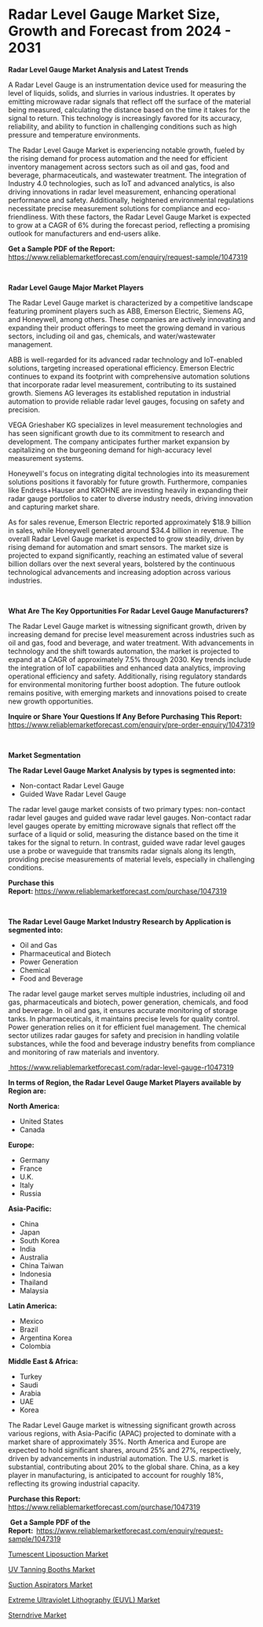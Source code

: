 <p><h1>Radar Level Gauge Market Size, Growth and Forecast from 2024 - 2031</h1></p><p><strong>Radar Level Gauge Market Analysis and Latest Trends</strong></p>
<p><p>A Radar Level Gauge is an instrumentation device used for measuring the level of liquids, solids, and slurries in various industries. It operates by emitting microwave radar signals that reflect off the surface of the material being measured, calculating the distance based on the time it takes for the signal to return. This technology is increasingly favored for its accuracy, reliability, and ability to function in challenging conditions such as high pressure and temperature environments.</p><p>The Radar Level Gauge Market is experiencing notable growth, fueled by the rising demand for process automation and the need for efficient inventory management across sectors such as oil and gas, food and beverage, pharmaceuticals, and wastewater treatment. The integration of Industry 4.0 technologies, such as IoT and advanced analytics, is also driving innovations in radar level measurement, enhancing operational performance and safety. Additionally, heightened environmental regulations necessitate precise measurement solutions for compliance and eco-friendliness. With these factors, the Radar Level Gauge Market is expected to grow at a CAGR of 6% during the forecast period, reflecting a promising outlook for manufacturers and end-users alike.</p></p>
<p><strong>Get a Sample PDF of the Report:&nbsp;</strong> <a href="https://www.reliablemarketforecast.com/enquiry/request-sample/1047319?utm_campaign=1893&utm_medium=2&utm_source=Github&utm_content=ia&utm_term=26122024&utm_id=radar-level-gauge">https://www.reliablemarketforecast.com/enquiry/request-sample/1047319</a></p>
<p>&nbsp;</p>
<p><strong>Radar Level Gauge Major Market Players</strong></p>
<p><p>The Radar Level Gauge market is characterized by a competitive landscape featuring prominent players such as ABB, Emerson Electric, Siemens AG, and Honeywell, among others. These companies are actively innovating and expanding their product offerings to meet the growing demand in various sectors, including oil and gas, chemicals, and water/wastewater management.</p><p>ABB is well-regarded for its advanced radar technology and IoT-enabled solutions, targeting increased operational efficiency. Emerson Electric continues to expand its footprint with comprehensive automation solutions that incorporate radar level measurement, contributing to its sustained growth. Siemens AG leverages its established reputation in industrial automation to provide reliable radar level gauges, focusing on safety and precision.</p><p>VEGA Grieshaber KG specializes in level measurement technologies and has seen significant growth due to its commitment to research and development. The company anticipates further market expansion by capitalizing on the burgeoning demand for high-accuracy level measurement systems.</p><p>Honeywell's focus on integrating digital technologies into its measurement solutions positions it favorably for future growth. Furthermore, companies like Endress+Hauser and KROHNE are investing heavily in expanding their radar gauge portfolios to cater to diverse industry needs, driving innovation and capturing market share.</p><p>As for sales revenue, Emerson Electric reported approximately $18.9 billion in sales, while Honeywell generated around $34.4 billion in revenue. The overall Radar Level Gauge market is expected to grow steadily, driven by rising demand for automation and smart sensors. The market size is projected to expand significantly, reaching an estimated value of several billion dollars over the next several years, bolstered by the continuous technological advancements and increasing adoption across various industries.</p></p>
<p>&nbsp;</p>
<p><strong>What Are The Key Opportunities For Radar Level Gauge Manufacturers?</strong></p>
<p><p>The Radar Level Gauge market is witnessing significant growth, driven by increasing demand for precise level measurement across industries such as oil and gas, food and beverage, and water treatment. With advancements in technology and the shift towards automation, the market is projected to expand at a CAGR of approximately 7.5% through 2030. Key trends include the integration of IoT capabilities and enhanced data analytics, improving operational efficiency and safety. Additionally, rising regulatory standards for environmental monitoring further boost adoption. The future outlook remains positive, with emerging markets and innovations poised to create new growth opportunities.</p></p>
<p><strong>Inquire or Share Your Questions If Any Before Purchasing This Report:</strong> <a href="https://www.reliablemarketforecast.com/enquiry/pre-order-enquiry/1047319?utm_campaign=1893&utm_medium=2&utm_source=Github&utm_content=ia&utm_term=26122024&utm_id=radar-level-gauge">https://www.reliablemarketforecast.com/enquiry/pre-order-enquiry/1047319</a></p>
<p>&nbsp;</p>
<p><strong>Market Segmentation</strong></p>
<p><strong>The Radar Level Gauge Market Analysis by types is segmented into:</strong></p>
<p><ul><li>Non-contact Radar Level Gauge</li><li>Guided Wave Radar Level Gauge</li></ul></p>
<p><p>The radar level gauge market consists of two primary types: non-contact radar level gauges and guided wave radar level gauges. Non-contact radar level gauges operate by emitting microwave signals that reflect off the surface of a liquid or solid, measuring the distance based on the time it takes for the signal to return. In contrast, guided wave radar level gauges use a probe or waveguide that transmits radar signals along its length, providing precise measurements of material levels, especially in challenging conditions.</p></p>
<p><strong>Purchase this Report:&nbsp;</strong><a href="https://www.reliablemarketforecast.com/purchase/1047319?utm_campaign=1893&utm_medium=2&utm_source=Github&utm_content=ia&utm_term=26122024&utm_id=radar-level-gauge">https://www.reliablemarketforecast.com/purchase/1047319</a></p>
<p>&nbsp;</p>
<p><strong>The Radar Level Gauge Market Industry Research by Application is segmented into:</strong></p>
<p><ul><li>Oil and Gas</li><li>Pharmaceutical and Biotech</li><li>Power Generation</li><li>Chemical</li><li>Food and Beverage</li></ul></p>
<p><p>The radar level gauge market serves multiple industries, including oil and gas, pharmaceuticals and biotech, power generation, chemicals, and food and beverage. In oil and gas, it ensures accurate monitoring of storage tanks. In pharmaceuticals, it maintains precise levels for quality control. Power generation relies on it for efficient fuel management. The chemical sector utilizes radar gauges for safety and precision in handling volatile substances, while the food and beverage industry benefits from compliance and monitoring of raw materials and inventory.</p></p>
<p><a href="https://www.reliablemarketforecast.com/radar-level-gauge-r1047319?utm_campaign=1893&utm_medium=2&utm_source=Github&utm_content=ia&utm_term=26122024&utm_id=radar-level-gauge">&nbsp;https://www.reliablemarketforecast.com/radar-level-gauge-r1047319</a></p>
<p><strong>In terms of Region, the Radar Level Gauge Market Players available by Region are:</strong></p>
<p>
    <p> <strong> North America: </strong>
        <ul>
            <li>United States</li>
            <li>Canada</li>
        </ul>
        </p> 
    <p> <strong> Europe: </strong>
        <ul>
            <li>Germany</li>
            <li>France</li>
            <li>U.K.</li>
            <li>Italy</li>
            <li>Russia</li>
        </ul>
        </p> 
    <p> <strong> Asia-Pacific: </strong>
        <ul>
            <li>China</li>
            <li>Japan</li>
            <li>South Korea</li>
            <li>India</li>
            <li>Australia</li>
            <li>China Taiwan</li>
            <li>Indonesia</li>
            <li>Thailand</li>
            <li>Malaysia</li>
        </ul>
        </p> 
    <p> <strong> Latin America: </strong>
        <ul>
            <li>Mexico</li>
            <li>Brazil</li>
            <li>Argentina Korea</li>
            <li>Colombia</li>
        </ul>
        </p> 
    <p> <strong> Middle East & Africa: </strong>
        <ul>
            <li>Turkey</li>
            <li>Saudi</li>
            <li>Arabia</li>
            <li>UAE</li>
            <li>Korea</li>
        </ul>
    </p>
    </p>
<p><p>The Radar Level Gauge market is witnessing significant growth across various regions, with Asia-Pacific (APAC) projected to dominate with a market share of approximately 35%. North America and Europe are expected to hold significant shares, around 25% and 27%, respectively, driven by advancements in industrial automation. The U.S. market is substantial, contributing about 20% to the global share. China, as a key player in manufacturing, is anticipated to account for roughly 18%, reflecting its growing industrial capacity.</p></p>
<p><strong>Purchase this Report: </strong><a href="https://www.reliablemarketforecast.com/purchase/1047319?utm_campaign=1893&utm_medium=2&utm_source=Github&utm_content=ia&utm_term=26122024&utm_id=radar-level-gauge">https://www.reliablemarketforecast.com/purchase/1047319</a></p>
<p>&nbsp;<strong>Get a Sample PDF of the Report:&nbsp;&nbsp;</strong><a href="https://www.reliablemarketforecast.com/enquiry/request-sample/1047319?utm_campaign=1893&utm_medium=2&utm_source=Github&utm_content=ia&utm_term=26122024&utm_id=radar-level-gauge">https://www.reliablemarketforecast.com/enquiry/request-sample/1047319</a></p>
<p><strong></strong></p>
<p><p><a href="https://www.linkedin.com/pulse/informative-market-research-report-tumescent-liposuction-estimated-smbgc?utm_campaign=1893&utm_medium=2&utm_source=Github&utm_content=ia&utm_term=26122024&utm_id=radar-level-gauge">Tumescent Liposuction Market</a></p><p><a href="https://www.linkedin.com/pulse/projected-uv-tanning-booths-market-growth-109-cagr-from-2024-qxxmf?utm_campaign=1893&utm_medium=2&utm_source=Github&utm_content=ia&utm_term=26122024&utm_id=radar-level-gauge">UV Tanning Booths Market</a></p><p><a href="https://www.linkedin.com/pulse/comprehensive-suction-aspirators-market-forecast-59-cagr-growth-qlkic?utm_campaign=1893&utm_medium=2&utm_source=Github&utm_content=ia&utm_term=26122024&utm_id=radar-level-gauge">Suction Aspirators Market</a></p><p><a href="https://github.com/carendesrochers299/Market-Research-Report-List-1/blob/main/extreme-ultraviolet-lithography-euvl-market.md?utm_campaign=1893&utm_medium=2&utm_source=Github&utm_content=ia&utm_term=26122024&utm_id=radar-level-gauge">Extreme Ultraviolet Lithography (EUVL) Market</a></p><p><a href="https://www.linkedin.com/pulse/extensive-analysis-sterndrive-market-anticipated-cagr-86-m4vyf?utm_campaign=1893&utm_medium=2&utm_source=Github&utm_content=ia&utm_term=26122024&utm_id=radar-level-gauge">Sterndrive Market</a></p></p>